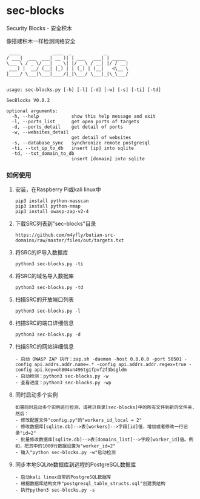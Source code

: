
# sec-blocks
Security Blocks - 安全积木

像搭建积木一样检测网络安全

```
 ____            ____  _            _        
/ ___|  ___  ___| __ )| | ___   ___| | _____ 
\___ \ / _ \/ __|  _ \| |/ _ \ / __| |/ / __|
 ___) |  __/ (__| |_) | | (_) | (__|   <\__ \
|____/ \___|\___|____/|_|\___/ \___|_|\_\___/
                                             

usage: sec-blocks.py [-h] [-l] [-d] [-w] [-s] [-ti] [-td]

SecBlocks V0.0.2

optional arguments:
  -h, --help            show this help message and exit
  -l, --ports_list      get open ports of targets
  -d, --ports_detail    get detail of ports
  -w, --websites_detail
                        get detail of websites
  -s, --database_sync   synchronize remote postgresql
  -ti, --txt_ip_to_db   insert [ip] into sqlite
  -td, --txt_domain_to_db
                        insert [domain] into sqlite
```

### 如何使用
1. 安装，在Raspberry Pi或kali linux中
    ```
    pip3 install python-masscan
    pip3 install python-nmap
    pip3 install owasp-zap-v2-4   
    ```

2. 下载SRC列表到"sec-blocks"目录
    ```
    https://github.com/m4yfly/butian-src-domains/raw/master/files/out/targets.txt
    ```

3. 将SRC的IP导入数据库
    ```
    python3 sec-blocks.py -ti
    ```

4. 将SRC的域名导入数据库
    ```
    python3 sec-blocks.py -td
    ```

5. 扫描SRC的开放端口列表
    ```
    python3 sec-blocks.py -l
    ```

6. 扫描SRC的端口详细信息
    ```
    python3 sec-blocks.py -d
    ```
   
7. 扫描SRC的网站详细信息
    ```
    - 启动 OWASP ZAP 执行：zap.sh -daemon -host 0.0.0.0 -port 50501 -config api.addrs.addr.name=.* -config api.addrs.addr.regex=true -config api.key=oh804vn496tg1fpvf2f3bsgldm
    - 启动检测：python3 sec-blocks.py -w
    - 查看进度：python3 sec-blocks.py -wp
    ```

8. 同时启动多个实例
    ```
    如需同时启动多个实例进行检测，请拷贝目录[sec-blocks]中的所有文件到新的文件夹，然后：
    - 修改配置文件"config.py"的"workers_id_local = 2"
    - 修改数据库[sqlite.db]-->表[workers]-->字段[id]值，增加或者修改一行记录"id=2"
    - 批量修改数据库[sqlite.db]-->表[domains_list]-->字段[worker_id]值。例如，把其中的1000行数据设置为"worker_id=2"
    - 输入"python sec-blocks.py -w"启动检测
    ```
   
9. 同步本地SQLite数据库到远程的PostgreSQL数据库
    ```
    - 启动kali linux自带的PostgreSQL数据库
    - 根据数据库结构文件"postgresql_table_structs.sql"创建表结构
    - 执行python3 sec-blocks.py -s
    ```

